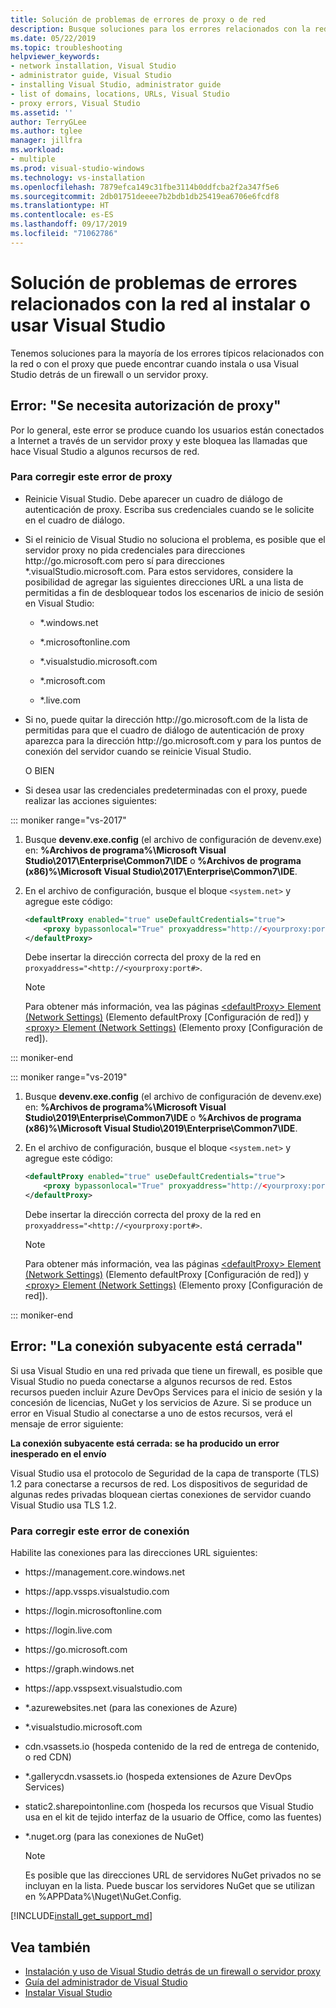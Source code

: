 ```yaml
---
title: Solución de problemas de errores de proxy o de red
description: Busque soluciones para los errores relacionados con la red o con el proxy que puede experimentar al instalar o usar Visual Studio detrás de un firewall o un servidor proxy.
ms.date: 05/22/2019
ms.topic: troubleshooting
helpviewer_keywords:
- network installation, Visual Studio
- administrator guide, Visual Studio
- installing Visual Studio, administrator guide
- list of domains, locations, URLs, Visual Studio
- proxy errors, Visual Studio
ms.assetid: ''
author: TerryGLee
ms.author: tglee
manager: jillfra
ms.workload:
- multiple
ms.prod: visual-studio-windows
ms.technology: vs-installation
ms.openlocfilehash: 7879efca149c31fbe3114b0ddfcba2f2a347f5e6
ms.sourcegitcommit: 2db01751deeee7b2bdb1db25419ea6706e6fcdf8
ms.translationtype: HT
ms.contentlocale: es-ES
ms.lasthandoff: 09/17/2019
ms.locfileid: "71062786"
---
```

# <a name="troubleshoot-network-related-errors-when-you-install-or-use-visual-studio"></a>Solución de problemas de errores relacionados con la red al instalar o usar Visual Studio

Tenemos soluciones para la mayoría de los errores típicos relacionados con la red o con el proxy que puede encontrar cuando instala o usa Visual Studio detrás de un firewall o un servidor proxy.

## <a name="error-proxy-authorization-required"></a>Error: "Se necesita autorización de proxy"

Por lo general, este error se produce cuando los usuarios están conectados a Internet a través de un servidor proxy y este bloquea las llamadas que hace Visual Studio a algunos recursos de red.

### <a name="to-fix-this-proxy-error"></a>Para corregir este error de proxy

- Reinicie Visual Studio. Debe aparecer un cuadro de diálogo de autenticación de proxy. Escriba sus credenciales cuando se le solicite en el cuadro de diálogo.

- Si el reinicio de Visual Studio no soluciona el problema, es posible que el servidor proxy no pida credenciales para direcciones http:&#47;&#47;go.microsoft.com pero sí para direcciones &#42;.visualStudio.microsoft.com. Para estos servidores, considere la posibilidad de agregar las siguientes direcciones URL a una lista de permitidas a fin de desbloquear todos los escenarios de inicio de sesión en Visual Studio:

  - &#42;.windows.net

  - &#42;.microsoftonline.com

  - &#42;.visualstudio.microsoft.com

  - &#42;.microsoft.com

  - &#42;.live.com

- Si no, puede quitar la dirección http:&#47;&#47;go.microsoft.com de la lista de permitidas para que el cuadro de diálogo de autenticación de proxy aparezca para la dirección http:&#47;&#47;go.microsoft.com y para los puntos de conexión del servidor cuando se reinicie Visual Studio.

  O BIEN

- Si desea usar las credenciales predeterminadas con el proxy, puede realizar las acciones siguientes:

::: moniker range="vs-2017"

  1. Busque **devenv.exe.config** (el archivo de configuración de devenv.exe) en: **%Archivos de programa%\Microsoft Visual Studio\2017\Enterprise\Common7\IDE** o **%Archivos de programa (x86)%\Microsoft Visual Studio\2017\Enterprise\Common7\IDE**.

  2. En el archivo de configuración, busque el bloque `<system.net>` y agregue este código:

      ```xml
      <defaultProxy enabled="true" useDefaultCredentials="true">
          <proxy bypassonlocal="True" proxyaddress="http://<yourproxy:port#>"/>
      </defaultProxy>
      ```

      Debe insertar la dirección correcta del proxy de la red en `proxyaddress="<http://<yourproxy:port#>`.

     > [!NOTE]
     > Para obtener más información, vea las páginas [&lt;defaultProxy&gt; Element (Network Settings)](/dotnet/framework/configure-apps/file-schema/network/defaultproxy-element-network-settings/) (Elemento defaultProxy [Configuración de red]) y [&lt;proxy&gt; Element (Network Settings)](/dotnet/framework/configure-apps/file-schema/network/proxy-element-network-settings) (Elemento proxy [Configuración de red]).

::: moniker-end

::: moniker range="vs-2019"

  1. Busque **devenv.exe.config** (el archivo de configuración de devenv.exe) en: **%Archivos de programa%\Microsoft Visual Studio\2019\Enterprise\Common7\IDE** o **%Archivos de programa (x86)%\Microsoft Visual Studio\2019\Enterprise\Common7\IDE**.

  2. En el archivo de configuración, busque el bloque `<system.net>` y agregue este código:

      ```xml
      <defaultProxy enabled="true" useDefaultCredentials="true">
          <proxy bypassonlocal="True" proxyaddress="http://<yourproxy:port#>"/>
      </defaultProxy>
      ```

      Debe insertar la dirección correcta del proxy de la red en `proxyaddress="<http://<yourproxy:port#>`.

     > [!NOTE]
     > Para obtener más información, vea las páginas [&lt;defaultProxy&gt; Element (Network Settings)](/dotnet/framework/configure-apps/file-schema/network/defaultproxy-element-network-settings/) (Elemento defaultProxy [Configuración de red]) y [&lt;proxy&gt; Element (Network Settings)](/dotnet/framework/configure-apps/file-schema/network/proxy-element-network-settings) (Elemento proxy [Configuración de red]).

::: moniker-end

## <a name="error-the-underlying-connection-was-closed"></a>Error: "La conexión subyacente está cerrada"

Si usa Visual Studio en una red privada que tiene un firewall, es posible que Visual Studio no pueda conectarse a algunos recursos de red. Estos recursos pueden incluir Azure DevOps Services para el inicio de sesión y la concesión de licencias, NuGet y los servicios de Azure. Si se produce un error en Visual Studio al conectarse a uno de estos recursos, verá el mensaje de error siguiente:

  **La conexión subyacente está cerrada: se ha producido un error inesperado en el envío**

Visual Studio usa el protocolo de Seguridad de la capa de transporte (TLS) 1.2 para conectarse a recursos de red. Los dispositivos de seguridad de algunas redes privadas bloquean ciertas conexiones de servidor cuando Visual Studio usa TLS 1.2.

### <a name="to-fix-this-connection-error"></a>Para corregir este error de conexión

Habilite las conexiones para las direcciones URL siguientes:

- https:&#47;&#47;management.core.windows.net

- https:&#47;&#47;app.vssps.visualstudio.com

- https:&#47;&#47;login.microsoftonline.com

- https:&#47;&#47;login.live.com

- https:&#47;&#47;go.microsoft.com

- https:&#47;&#47;graph.windows.net

- https:&#47;&#47;app.vsspsext.visualstudio.com

- &#42;.azurewebsites.net (para las conexiones de Azure)

- &#42;.visualstudio.microsoft.com

- cdn.vsassets.io (hospeda contenido de la red de entrega de contenido, o red CDN)

- &#42;.gallerycdn.vsassets.io (hospeda extensiones de Azure DevOps Services)

- static2.sharepointonline.com (hospeda los recursos que Visual Studio usa en el kit de tejido interfaz de la usuario de Office, como las fuentes)

- &#42;.nuget.org (para las conexiones de NuGet)

  > [!NOTE]
  > Es posible que las direcciones URL de servidores NuGet privados no se incluyan en la lista. Puede buscar los servidores NuGet que se utilizan en %APPData%\Nuget\NuGet.Config.

[!INCLUDE[install_get_support_md](includes/install_get_support_md.md)]

## <a name="see-also"></a>Vea también

* [Instalación y uso de Visual Studio detrás de un firewall o servidor proxy](install-and-use-visual-studio-behind-a-firewall-or-proxy-server.md)
* [Guía del administrador de Visual Studio](visual-studio-administrator-guide.md)
* [Instalar Visual Studio](install-visual-studio.md)
